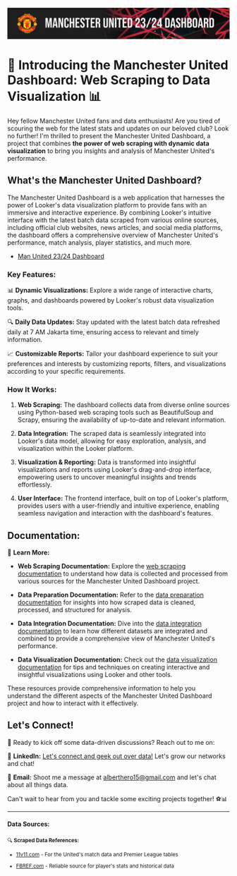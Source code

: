 ![img](https://github.com/alberthero319/Data-and-Viz-Project/blob/main/Man%20Utd%2023-24%20Dashboard/Figures/Header.jpg)

# 🚀 Introducing the Manchester United Dashboard: Web Scraping to Data Visualization 📊

Hey fellow Manchester United fans and data enthusiasts! Are you tired of scouring the web for the 
latest stats and updates on our beloved club? Look no further! I'm thrilled to present the Manchester United Dashboard,
a project that combines **the power of web scraping with dynamic data visualization** to bring you insights and analysis of Manchester United's performance.

## What's the Manchester United Dashboard?
The Manchester United Dashboard is a web application that harnesses the power of Looker's data 
visualization platform to provide fans with an immersive and interactive experience. 
By combining Looker's intuitive interface with the latest batch data scraped from various online sources, 
including official club websites, news articles, and social media platforms, the dashboard offers a comprehensive overview 
of Manchester United's performance, match analysis, player statistics, and much more.

- [Man United 23/24 Dashboard](https://lookerstudio.google.com/reporting/84fe1893-b0b3-4d23-9764-3416dd26066a/page/h5FwD)

### Key Features:
📊 **Dynamic Visualizations:** Explore a wide range of interactive charts, graphs, and dashboards powered by Looker's robust data visualization tools.

🔍 **Daily Data Updates:** Stay updated with the latest batch data refreshed daily at 7 AM Jakarta time, ensuring access to relevant and timely information.

📈 **Customizable Reports:** Tailor your dashboard experience to suit your preferences and interests by customizing reports, filters, and visualizations according to your specific requirements.

### How It Works:
1. **Web Scraping:** The dashboard collects data from diverse online sources using Python-based web scraping tools such as BeautifulSoup and Scrapy, ensuring the availability of up-to-date and relevant information.

2. **Data Integration:** The scraped data is seamlessly integrated into Looker's data model, allowing for easy exploration, analysis, and visualization within the Looker platform.

3. **Visualization & Reporting:** Data is transformed into insightful visualizations and reports using Looker's drag-and-drop interface, empowering users to uncover meaningful insights and trends effortlessly.

4. **User Interface:** The frontend interface, built on top of Looker's platform, provides users with a user-friendly and intuitive experience, enabling seamless navigation and interaction with the dashboard's features.

## Documentation:

📘 **Learn More:**

- **Web Scraping Documentation:** Explore the [web scraping documentation](YourWebScrapingDocumentationURL) to understand how data is collected and processed from various sources for the Manchester United Dashboard project.

- **Data Preparation Documentation:** Refer to the [data preparation documentation](YourDataPreparationDocumentationURL) for insights into how scraped data is cleaned, processed, and structured for analysis.

- **Data Integration Documentation:** Dive into the [data integration documentation](YourDataIntegrationDocumentationURL) to learn how different datasets are integrated and combined to provide a comprehensive view of Manchester United's performance.

- **Data Visualization Documentation:** Check out the [data visualization documentation](YourDataVisualizationDocumentationURL) for tips and techniques on creating interactive and insightful visualizations using Looker and other tools.

These resources provide comprehensive information to help you understand the different aspects of the Manchester United Dashboard project and how to interact with it effectively.

## Let's Connect!

🚀 Ready to kick off some data-driven discussions? Reach out to me on:

🔗 **LinkedIn:** [Let's connect and geek out over data!](https://www.linkedin.com/in/alberthero/) Let's grow our networks and chat!

📧 **Email:** Shoot me a message at [alberthero15@gmail.com](mailto:alberthero15@gmail.com) and let's chat about all things data.

Can't wait to hear from you and tackle some exciting projects together! ⚽️📊

---

#### Data Sources:

<small> 🔍 **Scraped Data References:**

- [11v11.com](https://www.11v11.com) - For the United's match data and Premier League tables
  
- [FBREF.com](https://fbref.com) - Reliable source for player's stats and historical data

<small/>
